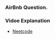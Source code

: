 ### AirBnb Question.

### Vidoe Explanation 
* [Neetcode](https://www.youtube.com/watch?v=jSto0O4AJbM)